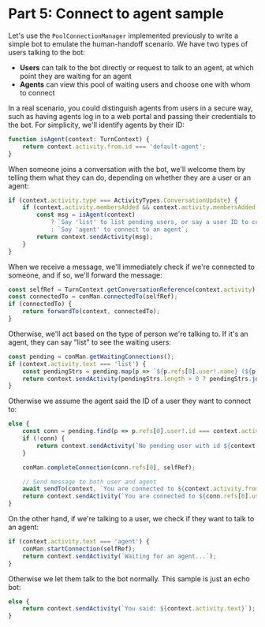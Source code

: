 # Part 5: Connect to agent sample

Let's use the `PoolConnectionManager` implemented previously to write a simple bot to emulate the human-handoff scenario. We have two types of users talking to the bot:
  - **Users** can talk to the bot directly or request to talk to an agent, at which point they are waiting for an agent
  - **Agents** can view this pool of waiting users and choose one with whom to connect

In a real scenario, you could distinguish agents from users in a secure way, such as having agents log in to a web portal and passing their credentials to the bot. For simplicity, we'll identify agents by their ID:

```ts
function isAgent(context: TurnContext) {
    return context.activity.from.id === 'default-agent';
}
```

When someone joins a conversation with the bot, we'll welcome them by telling them what they can do, depending on whether they are a user or an agent:

```ts
if (context.activity.type === ActivityTypes.ConversationUpdate) {
    if (context.activity.membersAdded && context.activity.membersAdded.some(m => m.id !== context.activity.recipient.id)) {
        const msg = isAgent(context)
            ? `Say 'list' to list pending users, or say a user ID to connect to`
            : `Say 'agent' to connect to an agent`;
        return context.sendActivity(msg);
    }
}
```

When we receive a message, we'll immediately check if we're connected to someone, and if so, we'll forward the message:

```ts
const selfRef = TurnContext.getConversationReference(context.activity);
const connectedTo = conMan.connectedTo(selfRef);
if (connectedTo) {
    return forwardTo(context, connectedTo);
}
```

Otherwise, we'll act based on the type of person we're talking to. If it's an agent, they can say "list" to see the waiting users:

```ts
const pending = conMan.getWaitingConnections();
if (context.activity.text === 'list') {
    const pendingStrs = pending.map(p => `${p.refs[0].user!.name} (${p.refs[0].user!.id})`);
    return context.sendActivity(pendingStrs.length > 0 ? pendingStrs.join('\n\n') : 'No users waiting');
}
```

Otherwise we assume the agent said the ID of a user they want to connect to:
```ts
else {
    const conn = pending.find(p => p.refs[0].user!.id === context.activity.text);
    if (!conn) {
        return context.sendActivity(`No pending user with id ${context.activity.text}`);
    }

    conMan.completeConnection(conn.refs[0], selfRef);

    // Send message to both user and agent
    await sendTo(context, `You are connected to ${context.activity.from.name}`, conn.refs[0]);
    return context.sendActivity(`You are connected to ${conn.refs[0].user!.name}`);
}
```

On the other hand, if we're talking to a user, we check if they want to talk to an agent:
```ts
if (context.activity.text === 'agent') {
    conMan.startConnection(selfRef);
    return context.sendActivity(`Waiting for an agent...`);
}
```

Otherwise we let them talk to the bot normally. This sample is just an echo bot:
```ts
else {
    return context.sendActivity(`You said: ${context.activity.text}`);
}
```
